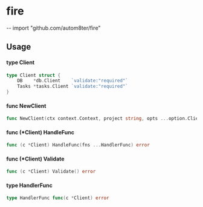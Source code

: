 # fire
--
    import "github.com/autom8ter/fire"


## Usage

#### type Client

```go
type Client struct {
	DB    *db.Client    `validate:"required"`
	Tasks *tasks.Client `validate:"required"`
}
```


#### func  NewClient

```go
func NewClient(ctx context.Context, project string, opts ...option.ClientOption) (*Client, error)
```

#### func (*Client) HandleFunc

```go
func (c *Client) HandleFunc(fns ...HandlerFunc) error
```

#### func (*Client) Validate

```go
func (c *Client) Validate() error
```

#### type HandlerFunc

```go
type HandlerFunc func(c *Client) error
```
